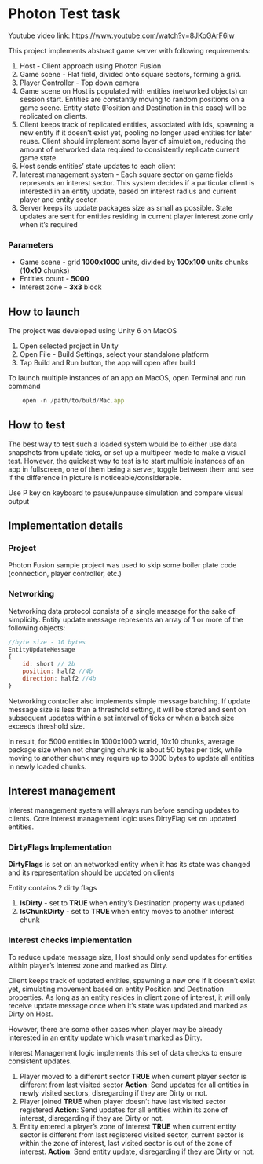 # Photon Test task

Youtube video link:
https://www.youtube.com/watch?v=8JKoGArF6iw

This project implements abstract game server with following requirements:

1. Host - Client approach using Photon Fusion
2. Game scene - Flat field, divided onto square sectors, forming a grid. 
3. Player Controller - Top down camera
4. Game scene on Host is populated with entities (networked objects) on session start. Entities are constantly moving to random positions on a game scene. Entity state (Position and Destination in this case) will be replicated on clients.
5. Client keeps track of replicated entities, associated with ids, spawning a new entity if it doesn’t exist yet, pooling no longer used entities for later reuse. Client should implement some layer of simulation, reducing the amount of networked data required to consistently replicate current game state.
6. Host sends entities’ state updates to each client
7. Interest management system - Each square sector on game fields represents an interest sector.  This system decides if a particular client is interested in an entity update, based on interest radius and current player and entity sector.
8. Server keeps its update packages size as small as possible. State updates are sent for entities residing in current player interest zone only when it’s required

### Parameters

- Game scene - grid **1000x1000** units, divided by **100x100** units chunks (**10x10** chunks)
- Entities count - **5000**
- Interest zone - **3x3** block

## How to launch

The project was developed using Unity 6 on MacOS

1. Open selected project in Unity
2. Open File - Build Settings, select your standalone platform
3. Tap Build and Run button, the app will open after build

To launch multiple instances of an app on MacOS, open Terminal and run command
```jsx
	open -n /path/to/buld/Mac.app
```

## How to test

The best way to test such a loaded system would be to either use data snapshots from update ticks, or set up a multipeer mode to make a visual test. 
However, the quickest way to test is to start multiple instances of an app in fullscreen, one of them being a server, toggle between them and see if the difference in picture is noticeable/considerable.

Use P key on keyboard to pause/unpause simulation and compare visual output

## Implementation details

### Project

Photon Fusion sample project was used to skip some boiler plate code (connection, player controller, etc.)

### Networking

Networking data protocol consists of a single message for the sake of simplicity. Entity update message represents an array of 1 or more of the following objects:

```jsx
//byte size - 10 bytes
EntityUpdateMessage
{
	id: short // 2b
	position: half2 //4b
	direction: half2 //4b
}
```

Networking controller also implements simple message batching. If update message size is less than a threshold setting, it will be stored and sent on subsequent updates within a set interval of ticks or when a batch size exceeds threshold size.

In result, for 5000 entities in 1000x1000 world, 10x10 chunks, average package size when not changing chunk is about 50 bytes per tick, while moving to another chunk may require up to 3000 bytes to update all entities in newly loaded chunks.

## Interest management

Interest management system will always run before sending updates to clients.
Core interest management logic uses DirtyFlag set on updated entities.

### DirtyFlags Implementation

**DirtyFlags** is set on an networked entity when it has its state was changed and its representation should be updated on clients

Entity contains 2 dirty flags

1. **IsDirty** - set to **TRUE** when entity’s Destination property was updated
2. **IsChunkDirty** - set to **TRUE** when entity moves to another interest chunk

### Interest checks implementation

To reduce update message size, Host should only send updates for entities within player’s Interest zone and marked as Dirty.

Client keeps track of updated entities, spawning a new one if it doesn’t exist yet, simulating movement based on entity Position and Destination properties. As long as an entity resides in client zone of interest, it will only receive update message once when it’s state was updated and marked as Dirty on Host.

However, there are some other cases when player may be already interested in an entity update which wasn’t marked as Dirty.

Interest Management logic implements this set of data checks to ensure consistent updates. 

1. Player moved to a different sector
**TRUE** when current player sector is different from last visited sector
**Action**: Send updates for all entities in newly visited sectors, disregarding if they are Dirty or not.
2. Player joined
**TRUE** when player doesn’t have last visited sector registered
**Action**: Send updates for all entities within its zone of interest, disregarding if they are Dirty or not.
3. Entity entered a player’s zone of interest
**TRUE** when current entity sector is different from last registered visited sector, current sector is within the zone of interest, last visited sector is out of the zone of interest.
**Action**: Send entity update, disregarding if they are Dirty or not.
